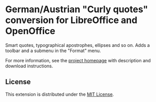 # German/Austrian "Curly quotes" conversion for LibreOffice and OpenOffice

Smart quotes, typographical apostrophes, ellipses and so on. 
 Adds a toolbar and a submenu in the "Format" menu.

For more information, see the [project homepage](https://peter88213.github.io/curly-de-DE) with description and download instructions.


## License

This extension is distributed under the [MIT License](http://www.opensource.org/licenses/mit-license.php).

